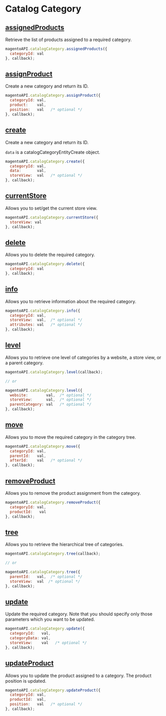 # Catalog Category

## [assignedProducts](http://www.magentocommerce.com/api/soap/catalog/catalogCategory/catalog_category.assignedProducts.html)

Retrieve the list of products assigned to a required category.

```js
magentoAPI.catalogCategory.assignedProducts({
  categoryId: val
}, callback);
```

## [assignProduct](http://www.magentocommerce.com/api/soap/catalog/catalogCategory/catalog_category.assignProduct.html)

Create a new category and return its ID.

```js
magentoAPI.catalogCategory.assignProduct({
  categoryId: val,
  product:    val,
  position:   val   /* optional */
}, callback);
```

## [create](http://www.magentocommerce.com/api/soap/catalog/catalogCategory/catalog_category.create.html)

Create a new category and return its ID.

`data` is a catalogCategoryEntityCreate object.

```js
magentoAPI.catalogCategory.create({
  categoryId: val,
  data:       val,
  storeView:  val   /* optional */
}, callback);
```

## [currentStore](http://www.magentocommerce.com/api/soap/catalog/catalogCategory/catalog_category.currentStore.html)

Allows you to set/get the current store view.

```js
magentoAPI.catalogCategory.currentStore({
  storeView: val
}, callback);
```

## [delete](http://www.magentocommerce.com/api/soap/catalog/catalogCategory/catalog_category.delete.html)

Allows you to delete the required category.

```js
magentoAPI.catalogCategory.delete({
  categoryId: val
}, callback);
```

## [info](http://www.magentocommerce.com/api/soap/catalog/catalogCategory/catalog_category.info.html)

Allows you to retrieve information about the required category.

```js
magentoAPI.catalogCategory.info({
  categoryId: val,
  storeView:  val,  /* optional */
  attributes: val   /* optional */
}, callback);
```

## [level](http://www.magentocommerce.com/api/soap/catalog/catalogCategory/catalog_category.level.html)

Allows you to retrieve one level of categories by a website, a store view, or a parent category.

```js
magentoAPI.catalogCategory.level(callback);

// or

magentoAPI.catalogCategory.level({
  website:        val,  /* optional */
  storeView:      val,  /* optional */
  parentCategory: val   /* optional */
}, callback);
```

## [move](http://www.magentocommerce.com/api/soap/catalog/catalogCategory/catalog_category.move.html)

Allows you to move the required category in the category tree.

```js
magentoAPI.catalogCategory.move({
  categoryId: val,
  parentId:   val,
  afterId:    val   /* optional */
}, callback);
```

## [removeProduct](http://www.magentocommerce.com/api/soap/catalog/catalogCategory/catalog_category.removeProduct.html)

Allows you to remove the product assignment from the category.

```js
magentoAPI.catalogCategory.removeProduct({
  categoryId: val,
  productId:   val
}, callback);
```

## [tree](http://www.magentocommerce.com/api/soap/catalog/catalogCategory/catalog_category.tree.html)

Allows you to retrieve the hierarchical tree of categories.

```js
magentoAPI.catalogCategory.tree(callback);

// or

magentoAPI.catalogCategory.tree({
  parentId:   val,  /* optional */
  storeView:  val  /* optional */
}, callback);
```

## [update](http://www.magentocommerce.com/api/soap/catalog/catalogCategory/catalog_category.update.html)

Update the required category. Note that you should specify only those parameters which you want to be updated.

```js
magentoAPI.catalogCategory.update({
  categoryId:   val,
  categoryData: val,
  storeView:    val   /* optional */
}, callback);
```

## [updateProduct](http://www.magentocommerce.com/api/soap/catalog/catalogCategory/catalog_category.updateProduct.html)

Allows you to update the product assigned to a category. The product position is updated.

```js
magentoAPI.catalogCategory.updateProduct({
  categoryId: val,
  productId:  val,
  position:   val   /* optional */
}, callback);
```